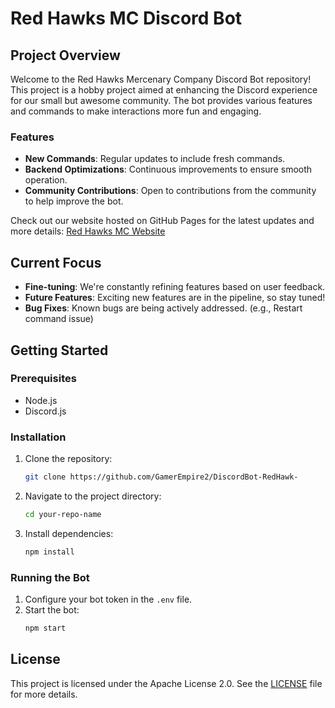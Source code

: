 # Red Hawks MC Discord Bot

## Project Overview

Welcome to the Red Hawks Mercenary Company Discord Bot repository! This project is a hobby project aimed at enhancing the Discord experience for our small but awesome community. The bot provides various features and commands to make interactions more fun and engaging. 

### Features
- **New Commands**: Regular updates to include fresh commands.
- **Backend Optimizations**: Continuous improvements to ensure smooth operation.
- **Community Contributions**: Open to contributions from the community to help improve the bot.

Check out our website hosted on GitHub Pages for the latest updates and more details:
[Red Hawks MC Website](https://gamerempire2.github.io/DiscordBot-RedHawk-/web/home.html)

## Current Focus
- **Fine-tuning**: We're constantly refining features based on user feedback.
- **Future Features**: Exciting new features are in the pipeline, so stay tuned!
- **Bug Fixes**: Known bugs are being actively addressed. (e.g., Restart command issue)

## Getting Started

### Prerequisites
- Node.js
- Discord.js

### Installation
1. Clone the repository:
    ```bash
    git clone https://github.com/GamerEmpire2/DiscordBot-RedHawk-
    ```
2. Navigate to the project directory:
    ```bash
    cd your-repo-name
    ```
3. Install dependencies:
    ```bash
    npm install
    ```

### Running the Bot
1. Configure your bot token in the `.env` file.
2. Start the bot:
    ```bash
    npm start
    ```

## License

This project is licensed under the Apache License 2.0. See the [LICENSE](LICENSE) file for more details.
